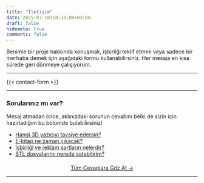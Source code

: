 ```yaml
---
title: "İletişim"
date: 2025-07-18T18:35:00+03:00
draft: false
hidemeta: true
comments: false
---
```


Benimle bir proje hakkında konuşmak, işbirliği teklif etmek veya sadece bir merhaba demek için aşağıdaki formu kullanabilirsiniz. Her mesaja en kısa sürede geri dönmeye çalışıyorum.

--- 

{{< contact-form >}}

---

<div class="sss-reminder-box">
    <h3>Sorularınız mı var?</h3>
    <p>Mesaj atmadan önce, aklınızdaki sorunun cevabını belki de sizin için hazırladığım bu bölümde bulabilirsiniz!</p>
    <ul>
        <li><a href="/sss/#hangi-yazici">Hangi 3D yazıcıyı tavsiye edersin?</a></li>
        <li><a href="/sss/#e-kitap">E-kitap ne zaman çıkacak?</a></li>
        <li><a href="/sss/#isbirligi">İşbirliği ve reklam şartların nelerdir?</a></li>
        <li><a href="/sss/#stl-satis">STL dosyalarımı nerede satabilirim?</a></li>
    </ul>
    <p style="text-align: center; margin-top: 20px;">
        <a href="/sss/" class="btn">Tüm Cevaplara Göz At →</a>
    </p>
</div>

--- 

